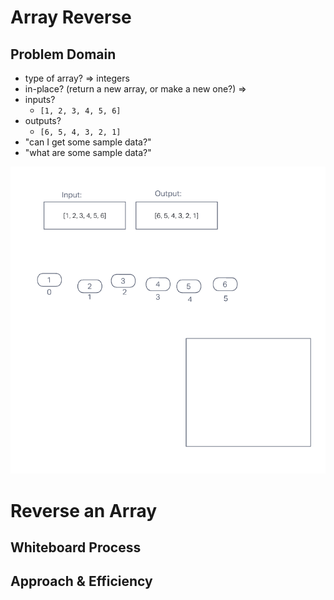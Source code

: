 # Array Reverse

## Problem Domain

- type of array? => integers
- in-place? (return a new array, or make a new one?) =>
- inputs?
  - `[1, 2, 3, 4, 5, 6]`
- outputs?
  - `[6, 5, 4, 3, 2, 1]`
- "can I get some sample data?"
- "what are some sample data?"

![array reverse whiteboard](./array-reverse.PNG "array reverse whiteboard")

# Reverse an Array
<!-- Description of the challenge -->

## Whiteboard Process
<!-- Embedded whiteboard image -->

## Approach & Efficiency
<!-- What approach did you take? Discuss Why. What is the Big O space/time for this approach? -->

